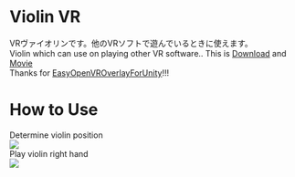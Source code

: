 # Violin VR
VRヴァイオリンです。他のVRソフトで遊んでいるときに使えます。  
Violin which can use on playing other VR software.. This is [Download](https://github.com/rn9dfj3/violin_vr/releases) and [Movie](https://youtu.be/tB_9d1iBAqc)  
Thanks for [EasyOpenVROverlayForUnity](https://sabowl.sakura.ne.jp/gpsnmeajp/unity/EasyOpenVROverlayForUnity/)!!!  
# How to Use
Determine violin position  
![](https://github.com/rn9dfj3/violin_vr/blob/master/figure1.png)  
Play violin right hand  
![](https://github.com/rn9dfj3/violin_vr/blob/master/figure2.png)
